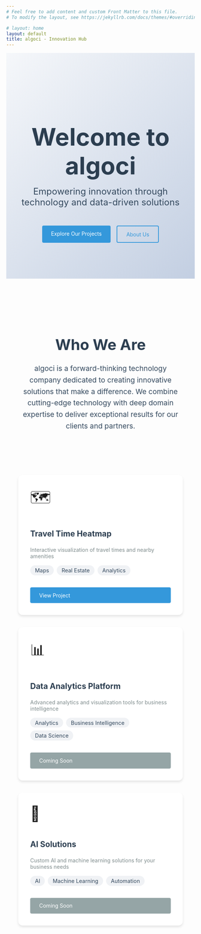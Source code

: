 ```yaml
---
# Feel free to add content and custom Front Matter to this file.
# To modify the layout, see https://jekyllrb.com/docs/themes/#overriding-theme-defaults

# layout: home
layout: default
title: algoci - Innovation Hub
---
```


<div class="hero">
  <h1>Welcome to algoci</h1>
  <p class="lead">Empowering innovation through technology and data-driven solutions</p>
  <div class="hero-buttons">
    <a href="#projects" class="button primary">Explore Our Projects</a>
    <a href="/about-algoci" class="button secondary">About Us</a>
  </div>
</div>

<div class="about-section">
  <h2>Who We Are</h2>
  <p>algoci is a forward-thinking technology company dedicated to creating innovative solutions that make a difference. We combine cutting-edge technology with deep domain expertise to deliver exceptional results for our clients and partners.</p>
</div>

<div id="projects" class="projects-grid">
  <div class="project-card">
    <div class="project-icon">🗺️</div>
    <h2>Travel Time Heatmap</h2>
    <p>Interactive visualization of travel times and nearby amenities</p>
    <div class="project-tags">
      <span class="tag">Maps</span>
      <span class="tag">Real Estate</span>
      <span class="tag">Analytics</span>
    </div>
    <a href="/projects/travel-time-heatmap" class="button">View Project</a>
  </div>

  <div class="project-card">
    <div class="project-icon">📊</div>
    <h2>Data Analytics Platform</h2>
    <p>Advanced analytics and visualization tools for business intelligence</p>
    <div class="project-tags">
      <span class="tag">Analytics</span>
      <span class="tag">Business Intelligence</span>
      <span class="tag">Data Science</span>
    </div>
    <a href="#" class="button disabled">Coming Soon</a>
  </div>

  <div class="project-card">
    <div class="project-icon">🤖</div>
    <h2>AI Solutions</h2>
    <p>Custom AI and machine learning solutions for your business needs</p>
    <div class="project-tags">
      <span class="tag">AI</span>
      <span class="tag">Machine Learning</span>
      <span class="tag">Automation</span>
    </div>
    <a href="#" class="button disabled">Coming Soon</a>
  </div>
</div>

<style>
.hero {
  text-align: center;
  padding: 6rem 2rem;
  background: linear-gradient(135deg, #f5f7fa 0%, #c3cfe2 100%);
  margin-bottom: 2rem;
}

.hero h1 {
  font-size: 4rem;
  margin-bottom: 1rem;
  color: #2c3e50;
}

.lead {
  font-size: 1.5rem;
  color: #34495e;
  max-width: 800px;
  margin: 0 auto 2rem;
}

.hero-buttons {
  display: flex;
  gap: 1rem;
  justify-content: center;
}

.button {
  display: inline-block;
  padding: 0.8rem 1.5rem;
  background: #3498db;
  color: white;
  text-decoration: none;
  border-radius: 4px;
  margin-top: 1rem;
  transition: all 0.2s;
  border: none;
  cursor: pointer;
}

.button.primary {
  background: #3498db;
}

.button.secondary {
  background: transparent;
  border: 2px solid #3498db;
  color: #3498db;
}

.button:hover {
  transform: translateY(-2px);
  box-shadow: 0 4px 8px rgba(0,0,0,0.1);
}

.button.disabled {
  background: #95a5a6;
  cursor: not-allowed;
}

.projects-grid {
  display: grid;
  grid-template-columns: repeat(auto-fit, minmax(300px, 1fr));
  gap: 2rem;
  padding: 2rem;
  max-width: 1200px;
  margin: 0 auto;
}

.project-card {
  background: white;
  border-radius: 12px;
  padding: 2rem;
  box-shadow: 0 4px 6px rgba(0, 0, 0, 0.1);
  transition: all 0.3s;
  display: flex;
  flex-direction: column;
}

.project-card:hover {
  transform: translateY(-5px);
  box-shadow: 0 8px 12px rgba(0, 0, 0, 0.15);
}

.project-icon {
  font-size: 2.5rem;
  margin-bottom: 1rem;
}

.project-card h2 {
  color: #2c3e50;
  margin-bottom: 0.5rem;
}

.project-card p {
  color: #7f8c8d;
  margin-bottom: 1rem;
  flex-grow: 1;
}

.project-tags {
  display: flex;
  flex-wrap: wrap;
  gap: 0.5rem;
  margin-bottom: 1rem;
}

.tag {
  background: #f0f2f5;
  color: #34495e;
  padding: 0.3rem 0.8rem;
  border-radius: 20px;
  font-size: 0.9rem;
}

.coming-soon {
  opacity: 0.8;
}

.about-section {
  max-width: 800px;
  margin: 0 auto;
  padding: 4rem 2rem;
  text-align: center;
}

.about-section h2 {
  color: #2c3e50;
  margin-bottom: 1.5rem;
  font-size: 2.5rem;
}

.about-section p {
  color: #34495e;
  font-size: 1.2rem;
  line-height: 1.6;
}

@media (max-width: 768px) {
  .hero h1 {
    font-size: 3rem;
  }
  
  .lead {
    font-size: 1.2rem;
  }
  
  .hero-buttons {
    flex-direction: column;
  }
  
  .projects-grid {
    grid-template-columns: 1fr;
  }
}
</style>